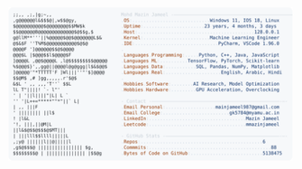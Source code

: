 <picture>
  <source srcset="https://raw.githubusercontent.com/mmazinjameel/mmazinjameel/main/dark_mode.svg?v=1741414255" media="(prefers-color-scheme: dark)">
  <img src="https://raw.githubusercontent.com/mmazinjameel/mmazinjameel/main/light_mode.svg?v=1741414255">
</picture>
